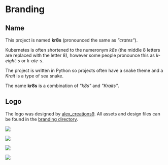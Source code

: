 # Branding

## Name

This project is named **kr8s** (pronounced the same as *"crates"*).

Kubernetes is often shortened to the numeronym *k8s* (the middle 8 letters are replaced with the letter 8), however some people pronounce this as *k-eight-s* or *k-ate-s*.

The project is written in Python so projects often have a snake theme and a *Krait* is a type of sea snake.

The name **kr8s** is a combination of *"k8s"* and *"Kraits"*.

## Logo

The logo was designed by [alex_creations9](https://www.fiverr.com/alex_creations9). All assets and design files can be found in the [branding directory](https://github.com/kr8s-org/kr8s/tree/main/branding).

![](_static/branding/logo.png)

![](_static/branding/logo-alt.png)

![](_static/branding/logo-wide.png)

![](_static/branding/text-trimmed.png)
